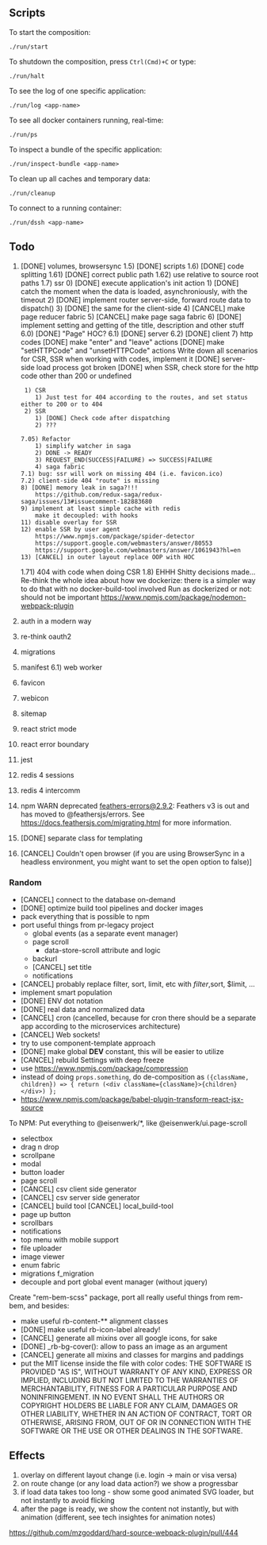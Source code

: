 ## Scripts

To start the composition:

```
./run/start
```

To shutdown the composition, press `Ctrl(Cmd)+C` or type:

```
./run/halt
```

To see the log of one specific application:

```
./run/log <app-name>
```

To see all docker containers running, real-time:

```
./run/ps
```

To inspect a bundle of the specific application:

```
./run/inspect-bundle <app-name>
```

To clean up all caches and temporary data:

```
./run/cleanup
```

To connect to a running container:

```
./run/dssh <app-name>
```

## Todo

1.  [DONE] volumes, browsersync
    1.5) [DONE] scripts
    1.6) [DONE] code splitting
    1.61) [DONE] correct public path
    1.62) use relative to source root paths
    1.7) ssr 0) [DONE] execute application's init action 1) [DONE] catch the moment when the data is loaded, asynchroniously, with the timeout 2) [DONE] implement router server-side, forward route data to dispatch() 3) [DONE] the same for the client-side 4) [CANCEL] make page reducer fabric 5) [CANCEL] make page saga fabric 6) [DONE] implement setting and getting of the title, description and other stuff
    6.0) [DONE] "Page" HOC?
    6.1) [DONE] server
    6.2) [DONE] client 7) http codes
    [DONE] make "enter" and "leave" actions
    [DONE] make "setHTTPCode" and "unsetHTTPCode" actions
    Write down all scenarios for CSR, SSR when working with codes, implement it
    [DONE] server-side load process got broken
    [DONE] when SSR, check store for the http code other than 200 or undefined

         1) CSR
            1) Just test for 404 according to the routes, and set status either to 200 or to 404
         2) SSR
            1) [DONE] Check code after dispatching
            2) ???

        7.05) Refactor
            1) simplify watcher in saga
            2) DONE -> READY
            3) REQUEST_END(SUCCESS|FAILURE) => SUCCESS|FAILURE
            4) saga fabric
        7.1) bug: ssr will work on missing 404 (i.e. favicon.ico)
        7.2) client-side 404 "route" is missing
        8) [DONE] memory leak in saga?!!!
            https://github.com/redux-saga/redux-saga/issues/13#issuecomment-182883680
        9) implement at least simple cache with redis
            make it decoupled: with hooks
        11) disable overlay for SSR
        12) enable SSR by user agent
            https://www.npmjs.com/package/spider-detector
            https://support.google.com/webmasters/answer/80553
            https://support.google.com/webmasters/answer/1061943?hl=en
        13) [CANCEL] in outer layout replace OOP with HOC

    1.71) 404 with code when doing CSR
    1.8) EHHH Shitty decisions made...
    Re-think the whole idea about how we dockerize: there is a simpler way to do that with no docker-build-tool involved
    Run as dockerized or not: should not be important
    https://www.npmjs.com/package/nodemon-webpack-plugin

2.  auth in a modern way
3.  re-think oauth2
4.  migrations
5.  manifest
    6.1) web worker
6.  favicon
7.  webicon
8.  sitemap
9.  react strict mode
10. react error boundary
11. jest
12. redis 4 sessions
13. redis 4 intercomm
14. npm WARN deprecated feathers-errors@2.9.2: Feathers v3 is out and has moved to @feathersjs/errors. See https://docs.feathersjs.com/migrating.html for more information.
15. [DONE] separate class for templating
16. [CANCEL] Couldn't open browser (if you are using BrowserSync in a headless environment, you might want to set the open option to false)]

### Random

- [CANCEL] connect to the database on-demand
- [DONE] optimize build tool pipelines and docker images
- pack everything that is possible to npm
- port useful things from pr-legacy project
  - global events (as a separate event manager)
  - page scroll
    - data-store-scroll attribute and logic
  - backurl
  - [CANCEL] set title
  - notifications
- [CANCEL] probably replace filter, sort, limit, etc with $filter,$sort, \$limit, ...
- implement smart population
- [DONE] ENV dot notation
- [DONE] real data and normalized data
- [CANCEL] cron (cancelled, because for cron there should be a separate app according to the microservices architecture)
- [CANCEL] Web sockets!
- try to use component-template approach
- [DONE] make global **DEV** constant, this will be easier to utilize
- [CANCEL] rebuild Settings with deep freeze
- use https://www.npmjs.com/package/compression
- instead of doing `props.something`, do de-composition as `({className, children}) => { return (<div className={className}>{children}</div>) };`
- https://www.npmjs.com/package/babel-plugin-transform-react-jsx-source

To NPM:
Put everything to @eisenwerk/\*, like @eisenwerk/ui.page-scroll

- selectbox
- drag n drop
- scrollpane
- modal
- button loader
- page scroll
- [CANCEL] csv client side generator
- [CANCEL] csv server side generator
- [CANCEL] build tool
  [CANCEL] local_build-tool
- page up button
- scrollbars
- notifications
- top menu with mobile support
- file uploader
- image viewer
- enum fabric
- migrations
  f_migration
- decouple and port global event manager (without jquery)

Create "rem-bem-scss" package, port all really useful things from rem-bem, and besides:

- make useful rb-content-\*\* alignment classes
- [DONE] make useful rb-icon-label already!
- [CANCEL] generate all mixins over all google icons, for sake
- [DONE] \_rb-bg-cover(): allow to pass an image as an argument
- [CANCEL] generate all mixins and classes for margins and paddings
- put the MIT license inside the file with color codes:
  THE SOFTWARE IS PROVIDED "AS IS", WITHOUT WARRANTY OF ANY KIND, EXPRESS OR IMPLIED, INCLUDING BUT NOT LIMITED TO THE WARRANTIES OF MERCHANTABILITY, FITNESS FOR A PARTICULAR PURPOSE AND NONINFRINGEMENT. IN NO EVENT SHALL THE AUTHORS OR COPYRIGHT HOLDERS BE LIABLE FOR ANY CLAIM, DAMAGES OR OTHER LIABILITY, WHETHER IN AN ACTION OF CONTRACT, TORT OR OTHERWISE, ARISING FROM, OUT OF OR IN CONNECTION WITH THE SOFTWARE OR THE USE OR OTHER DEALINGS IN THE SOFTWARE.

## Effects

1. overlay on different layout change (i.e. login -> main or visa versa)
2. on route change (or any load data action?) we show a progressbar
3. if load data takes too long - show some good animated SVG loader, but not instantly to avoid flicking
4. after the page is ready, we show the content not instantly, but with animation (different, see tech insightes for animation notes)

https://github.com/mzgoddard/hard-source-webpack-plugin/pull/444
